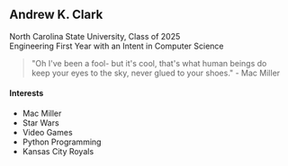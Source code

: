 ## Andrew K. Clark

North Carolina State University, Class of 2025\
Engineering First Year with an Intent in Computer Science

> "Oh I've been a fool- but it's cool, that's what human beings do\
> keep your eyes to the sky, never glued to your shoes." - Mac Miller

#### Interests
* Mac Miller
* Star Wars
* Video Games
* Python Programming
* Kansas City Royals
